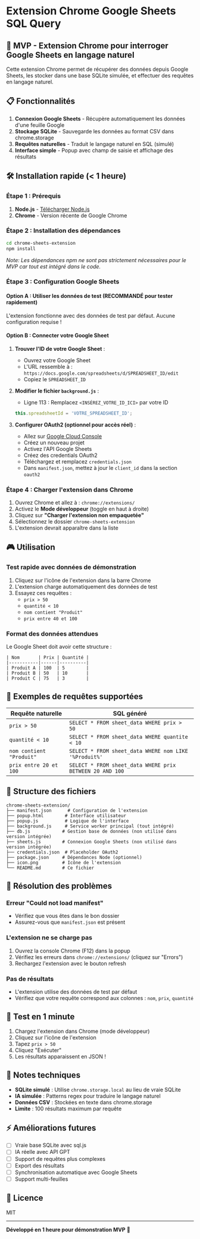 # Extension Chrome Google Sheets SQL Query

## 🚀 MVP - Extension Chrome pour interroger Google Sheets en langage naturel

Cette extension Chrome permet de récupérer des données depuis Google Sheets, les stocker dans une base SQLite simulée, et effectuer des requêtes en langage naturel.

## 📋 Fonctionnalités

1. **Connexion Google Sheets** - Récupère automatiquement les données d'une feuille Google
2. **Stockage SQLite** - Sauvegarde les données au format CSV dans chrome.storage
3. **Requêtes naturelles** - Traduit le langage naturel en SQL (simulé)
4. **Interface simple** - Popup avec champ de saisie et affichage des résultats

## 🛠️ Installation rapide (< 1 heure)

### Étape 1 : Prérequis

1. **Node.js** - [Télécharger Node.js](https://nodejs.org/)
2. **Chrome** - Version récente de Google Chrome

### Étape 2 : Installation des dépendances

```bash
cd chrome-sheets-extension
npm install
```

*Note: Les dépendances npm ne sont pas strictement nécessaires pour le MVP car tout est intégré dans le code.*

### Étape 3 : Configuration Google Sheets

#### Option A : Utiliser les données de test (RECOMMANDÉ pour tester rapidement)
L'extension fonctionne avec des données de test par défaut. Aucune configuration requise !

#### Option B : Connecter votre Google Sheet
1. **Trouver l'ID de votre Google Sheet** :
   - Ouvrez votre Google Sheet
   - L'URL ressemble à : `https://docs.google.com/spreadsheets/d/SPREADSHEET_ID/edit`
   - Copiez le `SPREADSHEET_ID`

2. **Modifier le fichier `background.js`** :
   - Ligne 113 : Remplacez `<INSÉREZ_VOTRE_ID_ICI>` par votre ID
   ```javascript
   this.spreadsheetId = 'VOTRE_SPREADSHEET_ID';
   ```

3. **Configurer OAuth2 (optionnel pour accès réel)** :
   - Allez sur [Google Cloud Console](https://console.cloud.google.com/)
   - Créez un nouveau projet
   - Activez l'API Google Sheets
   - Créez des credentials OAuth2
   - Téléchargez et remplacez `credentials.json`
   - Dans `manifest.json`, mettez à jour le `client_id` dans la section `oauth2`

### Étape 4 : Charger l'extension dans Chrome

1. Ouvrez Chrome et allez à : `chrome://extensions/`
2. Activez le **Mode développeur** (toggle en haut à droite)
3. Cliquez sur **"Charger l'extension non empaquetée"**
4. Sélectionnez le dossier `chrome-sheets-extension`
5. L'extension devrait apparaître dans la liste

## 🎮 Utilisation

### Test rapide avec données de démonstration

1. Cliquez sur l'icône de l'extension dans la barre Chrome
2. L'extension charge automatiquement des données de test
3. Essayez ces requêtes :
   - `prix > 50`
   - `quantité < 10`
   - `nom contient "Produit"`
   - `prix entre 40 et 100`

### Format des données attendues

Le Google Sheet doit avoir cette structure :
```
| Nom       | Prix | Quantité |
|-----------|------|----------|
| Produit A | 100  | 5        |
| Produit B | 50   | 10       |
| Produit C | 75   | 3        |
```

## 🧪 Exemples de requêtes supportées

| Requête naturelle | SQL généré |
|------------------|------------|
| `prix > 50` | `SELECT * FROM sheet_data WHERE prix > 50` |
| `quantité < 10` | `SELECT * FROM sheet_data WHERE quantite < 10` |
| `nom contient "Produit"` | `SELECT * FROM sheet_data WHERE nom LIKE '%Produit%'` |
| `prix entre 20 et 100` | `SELECT * FROM sheet_data WHERE prix BETWEEN 20 AND 100` |

## 📁 Structure des fichiers

```
chrome-sheets-extension/
├── manifest.json      # Configuration de l'extension
├── popup.html        # Interface utilisateur
├── popup.js          # Logique de l'interface
├── background.js     # Service worker principal (tout intégré)
├── db.js            # Gestion base de données (non utilisé dans version intégrée)
├── sheets.js        # Connexion Google Sheets (non utilisé dans version intégrée)
├── credentials.json  # Placeholder OAuth2
├── package.json     # Dépendances Node (optionnel)
├── icon.png         # Icône de l'extension
└── README.md        # Ce fichier
```

## 🐛 Résolution des problèmes

### Erreur "Could not load manifest"
- Vérifiez que vous êtes dans le bon dossier
- Assurez-vous que `manifest.json` est présent

### L'extension ne se charge pas
1. Ouvrez la console Chrome (F12) dans la popup
2. Vérifiez les erreurs dans `chrome://extensions/` (cliquez sur "Errors")
3. Rechargez l'extension avec le bouton refresh

### Pas de résultats
- L'extension utilise des données de test par défaut
- Vérifiez que votre requête correspond aux colonnes : `nom`, `prix`, `quantité`

## 🚀 Test en 1 minute

1. Chargez l'extension dans Chrome (mode développeur)
2. Cliquez sur l'icône de l'extension
3. Tapez `prix > 50`
4. Cliquez "Exécuter"
5. Les résultats apparaissent en JSON !

## 📝 Notes techniques

- **SQLite simulé** : Utilise `chrome.storage.local` au lieu de vraie SQLite
- **IA simulée** : Patterns regex pour traduire le langage naturel
- **Données CSV** : Stockées en texte dans chrome.storage
- **Limite** : 100 résultats maximum par requête

## ⚡ Améliorations futures

- [ ] Vraie base SQLite avec sql.js
- [ ] IA réelle avec API GPT
- [ ] Support de requêtes plus complexes
- [ ] Export des résultats
- [ ] Synchronisation automatique avec Google Sheets
- [ ] Support multi-feuilles

## 📄 Licence

MIT

---

**Développé en 1 heure pour démonstration MVP** 🎯